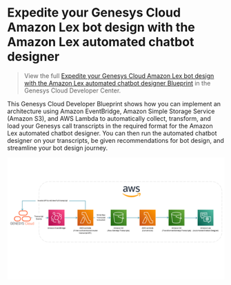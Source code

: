 # Expedite your Genesys Cloud Amazon Lex bot design with the Amazon Lex automated chatbot designer

> View the full [Expedite your Genesys Cloud Amazon Lex bot design with the Amazon Lex automated chatbot designer Blueprint](https://developer.mypurecloud.com/blueprints/automated-chabot-with-amazon-lex/ "Expedite your Genesys Cloud Amazon Lex bot design with the Amazon Lex automated chatbot designer Blueprint") in the Genesys Cloud Developer Center.

This Genesys Cloud Developer Blueprint shows how you can implement an architecture using Amazon EventBridge, Amazon Simple Storage Service (Amazon S3), and AWS Lambda to automatically collect, transform, and load your Genesys call transcripts in the required format for the Amazon Lex automated chatbot designer. You can then run the automated chatbot designer on your transcripts, be given recommendations for bot design, and streamline your bot design journey.

![Overview](blueprint/images/overview.png "Overview")